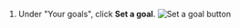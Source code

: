1. Under "Your goals", click **Set a goal**.
   ![Set a goal button ](/assets/images/help/sponsors/set-a-goal-button.png)
